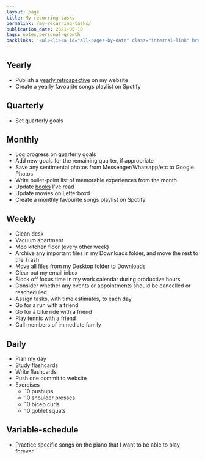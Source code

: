 ```yaml
---
layout: page
title: My recurring tasks
permalink: /my-recurring-tasks/
publication_date: 2021-05-10
tags: notes,personal-growth
backlinks: '<ul><li><a id="all-pages-by-date" class="internal-link" href="/all-pages-by-date/">All pages by date</a></li><li><a id="notes" class="internal-link" href="/notes/">Notes</a></li><li><a id="personal-growth" class="internal-link" href="/personal-growth/">Personal growth</a></li></ul>'
---
```


## Yearly

- Publish a <a id="yearly-retrospectives" class="internal-link" href="/yearly-retrospectives/">yearly retrospective</a> on my website
- Create a yearly favourite songs playlist on Spotify

## Quarterly

- Set quarterly goals

## Monthly

- Log progress on quarterly goals
- Add new goals for the remaining quarter, if appropriate
- Save any sentimental photos from Messenger/Whatsapp/etc to Google Photos
- Write bullet-point list of memorable experiences from the month
- Update <a id="books" class="internal-link" href="/books/">books</a> I've read
- Update movies on Letterboxd
- Create a monthly favourite songs playlist on Spotify

## Weekly

- Clean desk
- Vacuum apartment
- Mop kitchen floor (every other week)
- Archive any important files in my Downloads folder, and move the rest to the Trash
- Move all files from my Desktop folder to Downloads
- Clear out my email inbox
- Block off focus time in my work calendar during productive hours
- Consider whether any events or appointments should be cancelled or rescheduled
- Assign tasks, with time estimates, to each day
- Go for a run with a friend
- Go for a bike ride with a friend
- Play tennis with a friend
- Call members of immediate family

## Daily

- Plan my day
- Study flashcards
- Write flashcards
- Push one commit to website
- Exercises
    - 10 pushups
    - 10 shoulder presses
    - 10 bicep curls
    - 10 goblet squats

## Variable-schedule

- Practice specific songs on the piano that I want to be able to play forever